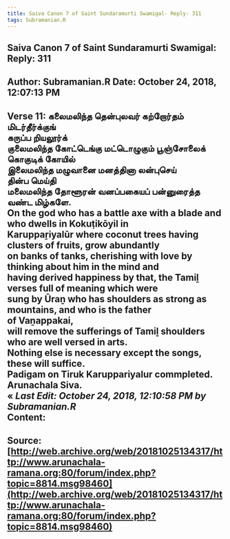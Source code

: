 ```yaml
--- 
title: Saiva Canon 7 of Saint Sundaramurti Swamigal- Reply- 311   
tags: Subramanian.R  
---  
```

##  Saiva Canon 7 of Saint Sundaramurti Swamigal: Reply: 311  
Author: Subramanian.R       Date: October 24, 2018, 12:07:13 PM  
---  
Verse 11: கலைமலிந்த தென்புலவர் கற்றோர்தம் மிடர்தீர்க்குங்   
 கருப்ப றியலூர்க்   
குலைமலிந்த கோட்டெங்கு மட்டொழுகும் பூஞ்சோலைக்   
 கொகுடிக் கோயில்   
இலைமலிந்த மழுவானை மனத்தினா லன்புசெய்   
 தின்ப மெய்தி   
மலைமலிந்த தோளூரன் வனப்பகையப் பன்னுரைத்த   
 வண்ட மிழ்களே.   
On the god who has a battle axe with a blade and who dwells in Kokuṭikōyil in  
Karuppaṟiyalūr where coconut trees having clusters of fruits, grow abundantly  
on banks of tanks, cherishing with love by thinking about him in the mind and  
having derived happiness by that, the Tamiḻ verses full of meaning which were  
sung by Ūraṉ who has shoulders as strong as mountains, and who is the father  
of Vaṉappakai,   
will remove the sufferings of Tamiḻ shoulders who are well versed in arts.  
Nothing else is necessary except the songs, these will suffice.   
Padigam on Tiruk Karuppariyalur commpleted.   
Arunachala Siva.   
« _Last Edit: October 24, 2018, 12:10:58 PM by Subramanian.R_  
Content:
 ---  
Source:[http://web.archive.org/web/20181025134317/http://www.arunachala-ramana.org:80/forum/index.php?topic=8814.msg98460](http://web.archive.org/web/20181025134317/http://www.arunachala-ramana.org:80/forum/index.php?topic=8814.msg98460)   
---  

